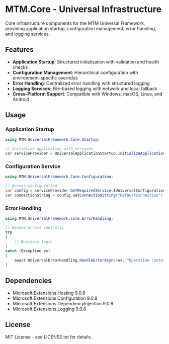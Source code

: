# MTM.Core - Universal Infrastructure

Core infrastructure components for the MTM Universal Framework, providing application startup, configuration management, error handling, and logging services.

## Features

- **Application Startup**: Structured initialization with validation and health checks
- **Configuration Management**: Hierarchical configuration with environment-specific overrides
- **Error Handling**: Centralized error handling with structured logging
- **Logging Services**: File-based logging with network and local fallback
- **Cross-Platform Support**: Compatible with Windows, macOS, Linux, and Android

## Usage

### Application Startup

```csharp
using MTM.UniversalFramework.Core.Startup;

// Initialize application with services
var serviceProvider = UniversalApplicationStartup.InitializeApplication(services, args);
```

### Configuration Service

```csharp
using MTM.UniversalFramework.Core.Configuration;

// Access configuration
var config = serviceProvider.GetRequiredService<IUniversalConfigurationService>();
var connectionString = config.GetConnectionString("DefaultConnection");
```

### Error Handling

```csharp
using MTM.UniversalFramework.Core.ErrorHandling;

// Handle errors centrally
try
{
    // Business logic
}
catch (Exception ex)
{
    await UniversalErrorHandling.HandleErrorAsync(ex, "Operation context");
}
```

## Dependencies

- Microsoft.Extensions.Hosting 9.0.8
- Microsoft.Extensions.Configuration 9.0.8
- Microsoft.Extensions.DependencyInjection 9.0.8
- Microsoft.Extensions.Logging 9.0.8

## License

MIT License - see LICENSE.txt for details.